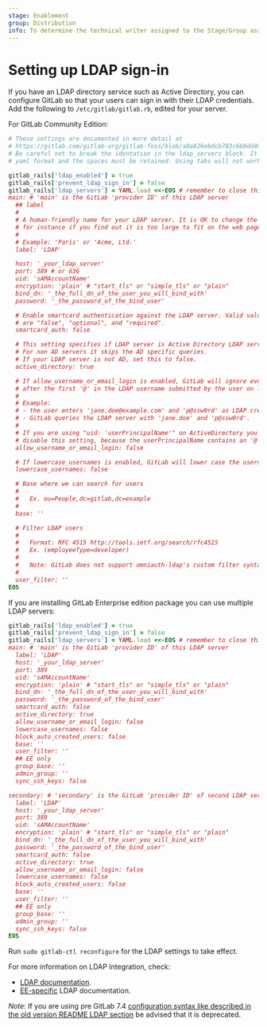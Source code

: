 ```yaml
---
stage: Enablement
group: Distribution
info: To determine the technical writer assigned to the Stage/Group associated with this page, see https://about.gitlab.com/handbook/engineering/ux/technical-writing/#designated-technical-writers
---
```


# Setting up LDAP sign-in

If you have an LDAP directory service such as Active Directory, you can
configure GitLab so that your users can sign in with their LDAP credentials.
Add the following to `/etc/gitlab/gitlab.rb`, edited for your server.

For GitLab Community Edition:

```ruby
# These settings are documented in more detail at
# https://gitlab.com/gitlab-org/gitlab-foss/blob/a0a826ebdcb783c660dd40d8cb217db28a9d4998/config/gitlab.yml.example#L136
# Be careful not to break the identation in the ldap_servers block. It is in
# yaml format and the spaces must be retained. Using tabs will not work.

gitlab_rails['ldap_enabled'] = true
gitlab_rails['prevent_ldap_sign_in'] = false
gitlab_rails['ldap_servers'] = YAML.load <<-EOS # remember to close this block with 'EOS' below
main: # 'main' is the GitLab 'provider ID' of this LDAP server
  ## label
  #
  # A human-friendly name for your LDAP server. It is OK to change the label later,
  # for instance if you find out it is too large to fit on the web page.
  #
  # Example: 'Paris' or 'Acme, Ltd.'
  label: 'LDAP'

  host: '_your_ldap_server'
  port: 389 # or 636
  uid: 'sAMAccountName'
  encryption: 'plain' # "start_tls" or "simple_tls" or "plain"
  bind_dn: '_the_full_dn_of_the_user_you_will_bind_with'
  password: '_the_password_of_the_bind_user'

  # Enable smartcard authentication against the LDAP server. Valid values
  # are "false", "optional", and "required".
  smartcard_auth: false

  # This setting specifies if LDAP server is Active Directory LDAP server.
  # For non AD servers it skips the AD specific queries.
  # If your LDAP server is not AD, set this to false.
  active_directory: true

  # If allow_username_or_email_login is enabled, GitLab will ignore everything
  # after the first '@' in the LDAP username submitted by the user on login.
  #
  # Example:
  # - the user enters 'jane.doe@example.com' and 'p@ssw0rd' as LDAP credentials;
  # - GitLab queries the LDAP server with 'jane.doe' and 'p@ssw0rd'.
  #
  # If you are using "uid: 'userPrincipalName'" on ActiveDirectory you need to
  # disable this setting, because the userPrincipalName contains an '@'.
  allow_username_or_email_login: false

  # If lowercase_usernames is enabled, GitLab will lower case the username.
  lowercase_usernames: false

  # Base where we can search for users
  #
  #   Ex. ou=People,dc=gitlab,dc=example
  #
  base: ''

  # Filter LDAP users
  #
  #   Format: RFC 4515 http://tools.ietf.org/search/rfc4515
  #   Ex. (employeeType=developer)
  #
  #   Note: GitLab does not support omniauth-ldap's custom filter syntax.
  #
  user_filter: ''
EOS

```

If you are installing GitLab Enterprise edition package you can use multiple LDAP servers:

```ruby
gitlab_rails['ldap_enabled'] = true
gitlab_rails['prevent_ldap_sign_in'] = false
gitlab_rails['ldap_servers'] = YAML.load <<-EOS # remember to close this block with 'EOS' below
main: # 'main' is the GitLab 'provider ID' of this LDAP server
  label: 'LDAP'
  host: '_your_ldap_server'
  port: 389
  uid: 'sAMAccountName'
  encryption: 'plain' # "start_tls" or "simple_tls" or "plain"
  bind_dn: '_the_full_dn_of_the_user_you_will_bind_with'
  password: '_the_password_of_the_bind_user'
  smartcard_auth: false
  active_directory: true
  allow_username_or_email_login: false
  lowercase_usernames: false
  block_auto_created_users: false
  base: ''
  user_filter: ''
  ## EE only
  group_base: ''
  admin_group: ''
  sync_ssh_keys: false

secondary: # 'secondary' is the GitLab 'provider ID' of second LDAP server
  label: 'LDAP'
  host: '_your_ldap_server'
  port: 389
  uid: 'sAMAccountName'
  encryption: 'plain' # "start_tls" or "simple_tls" or "plain"
  bind_dn: '_the_full_dn_of_the_user_you_will_bind_with'
  password: '_the_password_of_the_bind_user'
  smartcard_auth: false
  active_directory: true
  allow_username_or_email_login: false
  lowercase_usernames: false
  block_auto_created_users: false
  base: ''
  user_filter: ''
  ## EE only
  group_base: ''
  admin_group: ''
  sync_ssh_keys: false
EOS

```

Run `sudo gitlab-ctl reconfigure` for the LDAP settings to take effect.

For more information on LDAP Integration, check:

- [LDAP documentation](https://docs.gitlab.com/ee/administration/auth/ldap.html).
- [EE-specific](https://docs.gitlab.com/ee/administration/auth/ldap-ee.html) LDAP documentation.

*Note*: If you are using pre GitLab 7.4 [configuration syntax like described in the old version README LDAP section](https://gitlab.com/gitlab-org/omnibus-gitlab/blob/e65f026839594d54ad46a31a672d735b9caa16f0/README.md#setting-up-ldap-sign-in) be advised that it is deprecated.
